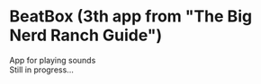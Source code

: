 # BeatBox (3th app from "The Big Nerd Ranch Guide")
App for playing sounds </br>
Still in progress... 
